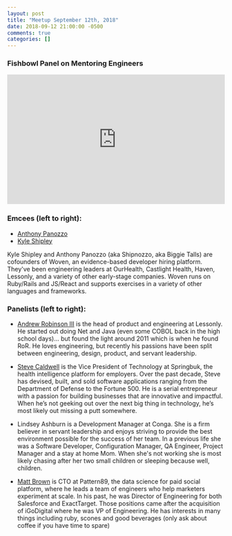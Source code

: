 ```yaml
---
layout: post
title: "Meetup September 12th, 2018"
date: 2018-09-12 21:00:00 -0500
comments: true
categories: []
---
```


### Fishbowl Panel on Mentoring Engineers
<iframe width="100%" height="300" src="https://www.youtube.com/embed/XoQIKX8g7vE" frameborder="0" allowfullscreen></iframe>

### Emcees (left to right):

- [Anthony Panozzo](https://twitter.com/panozzaj)
- [Kyle Shipley](http://twitter.com/kyleashipley)

Kyle Shipley and Anthony Panozzo (aka Shipnozzo, aka Biggie Talls) are cofounders of Woven, an evidence-based developer hiring platform. They've been engineering leaders at OurHealth, Castlight Health, Haven, Lessonly, and a variety of other early-stage companies. Woven runs on Ruby/Rails and JS/React and supports exercises in a variety of other languages and frameworks.

### Panelists (left to right):

- [Andrew Robinson III](http://twitter.com/ar3_me)
is the head of product and engineering at Lessonly. He started out doing Net and Java (even some COBOL back in the high school days)... but found the light around 2011 which is when he found RoR. He loves engineering, but recently his passions have been split between engineering, design, product, and servant leadership.

- [Steve Caldwell](https://twitter.com/stevecaldwell)
is the Vice President of Technology at Springbuk, the health intelligence platform for employers. Over the past decade, Steve has devised, built, and sold software applications ranging from the Department of Defense to the Fortune 500. He is a serial entrepreneur with a passion for building businesses that are innovative and impactful. When he’s not geeking out over the next big thing in technology, he’s most likely out missing a putt somewhere.

- Lindsey Ashburn
is a Development Manager at Conga. She is a firm believer in servant leadership and enjoys striving to provide the best environment possible for the success of her team. In a previous life she was a Software Developer, Configuration Manager, QA Engineer, Project Manager and a stay at home Mom. When she's not working she is most likely chasing after her two small children or sleeping because well, children.

- [Matt Brown](https://github.com/gowabash)
is CTO at Pattern89, the data science for paid social platform, where he leads a team of engineers who help marketers experiment at scale. In his past, he was Director of Engineering for both Salesforce and ExactTarget. Those positions came after the acquisition of iGoDigital where he was VP of Engineering. He has interests in many things including ruby, scones and good beverages (only ask about coffee if you have time to spare)
